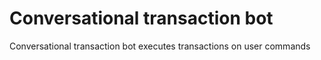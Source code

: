 # Conversational transaction bot
Conversational transaction bot executes transactions on user commands
